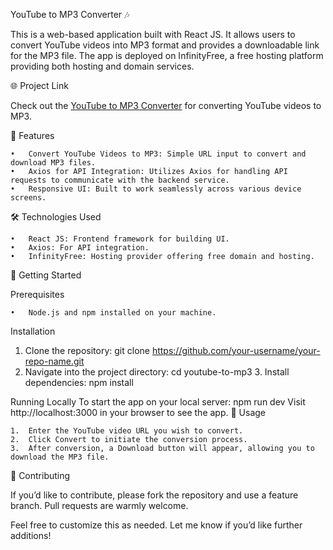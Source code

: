 YouTube to MP3 Converter 🎶

This is a web-based application built with React JS. It allows users to convert YouTube videos into MP3 format and provides a downloadable link for the MP3 file. The app is deployed on InfinityFree, a free hosting platform providing both hosting and domain services.

🌐 Project Link

Check out the [YouTube to MP3 Converter](https://youtube-to-mp3.wuaze.com/?i=2) for converting YouTube videos to MP3.

📜 Features

	•	Convert YouTube Videos to MP3: Simple URL input to convert and download MP3 files.
	•	Axios for API Integration: Utilizes Axios for handling API requests to communicate with the backend service.
	•	Responsive UI: Built to work seamlessly across various device screens.

🛠️ Technologies Used

	•	React JS: Frontend framework for building UI.
	•	Axios: For API integration.
	•	InfinityFree: Hosting provider offering free domain and hosting.

🚀 Getting Started

Prerequisites

	•	Node.js and npm installed on your machine.

Installation

  1.	Clone the repository:
       git clone https://github.com/your-username/your-repo-name.git
  2.	Navigate into the project directory:
       cd youtube-to-mp3
	3.	Install dependencies:
       npm install
  
Running Locally
  To start the app on your local server:
    npm run dev
  Visit http://localhost:3000 in your browser to see the app.
📄 Usage

	1.	Enter the YouTube video URL you wish to convert.
	2.	Click Convert to initiate the conversion process.
	3.	After conversion, a Download button will appear, allowing you to download the MP3 file.

🤝 Contributing

If you’d like to contribute, please fork the repository and use a feature branch. Pull requests are warmly welcome.

Feel free to customize this as needed. Let me know if you’d like further additions!
